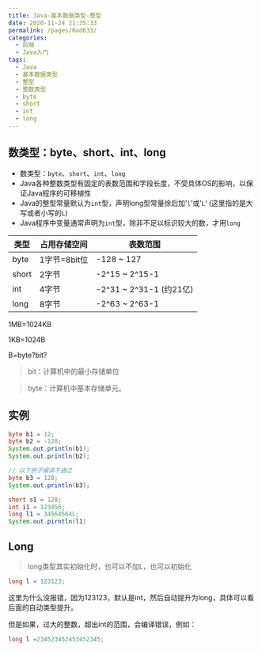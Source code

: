 ```yaml
---
title: Java-基本数据类型-整型
date: 2020-11-24 21:35:33
permalink: /pages/6ad633/
categories: 
  - 后端
  - Java入门
tags: 
  - Java
  - 基本数据类型
  - 整型
  - 整数类型
  - byte
  - short
  - int
  - long
---
```



## 数类型：byte、short、int、long

- 数类型：`byte`、`short`、`int`、`long`
- Java各种整数类型有固定的表数范围和字段长度，不受具体OS的影响，以保证Java程序的可移植性
- Java的整型常量默认为`int`型，声明long型常量徐后加'`l`'或’`L`‘ (这里指的是大写或者小写的`L`)
- Java程序中变量通常声明为`int`型，除非不足以标识较大的数，才用`long`



| 类型  | 占用存储空间 | 表数范围              |
| ----- | ------------ | --------------------- |
| byte  | 1字节=8bit位 | -128 ~ 127              |
| short | 2字节        | -2^15 ~ 2^15-1          |
| int   | 4字节        | -2^31 ~ 2^31-1 (约21亿) |
| long  | 8字节        | -2^63 ~ 2^63-1          |



1MB=1024KB

1KB=1024B

B=byte?bit?

> bit：计算机中的最小存储单位

> byte：计算机中基本存储单元。



## 实例

~~~java
byte b1 = 12;
byte b2 = -128;
System.out.println(b1);
System.out.println(b2);

// 以下例子编译不通过
byte b3 = 128;
System.out.println(b3);

short s1 = 128;
int i1 = 123456;
long l1 = 34564564L;
System.out.pirntln(l1)
~~~



## Long

> long类型其实初始化时，也可以不加L，也可以初始化

~~~java
long l = 123123;
~~~

这里为什么没报错，因为123123，默认是int，然后自动提升为long，具体可以看后面的自动类型提升。

但是如果，过大的整数，超出int的范围，会编译错误，例如：

~~~java
long l =234523452453452345;
~~~

